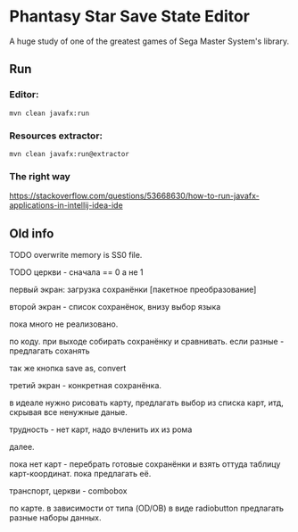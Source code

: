 Phantasy Star Save State Editor
===============================

A huge study of one of the greatest games of Sega Master System's library.

Run
---

### Editor:

    mvn clean javafx:run

### Resources extractor:

    mvn clean javafx:run@extractor

### The right way

https://stackoverflow.com/questions/53668630/how-to-run-javafx-applications-in-intellij-idea-ide

Old info
--------

TODO overwrite memory is SS0 file.

TODO церкви - сначала == 0 а не 1

первый экран: загрузка сохранёнки
[пакетное преобразование]

второй экран - список сохранёнок, внизу выбор языка

пока много не реализовано.

по коду.
при выходе собирать сохранёнку и сравнивать. если разные - предлагать соханять

так же кнопка save as, convert

третий экран - конкретная сохранёнка.

в идеале нужно рисовать карту, предлагать выбор из списка карт, итд, скрывая все
ненужные даные.

трудность - нет карт, надо вчленить их из рома

далее.

пока нет карт - перебрать готовые сохранёнки и взять оттуда таблицу карт-координат. пока предлагать её.

транспорт, церкви - combobox

по карте. в зависимости от типа (OD/OB) в виде radiobutton предлагать разные наборы данных.